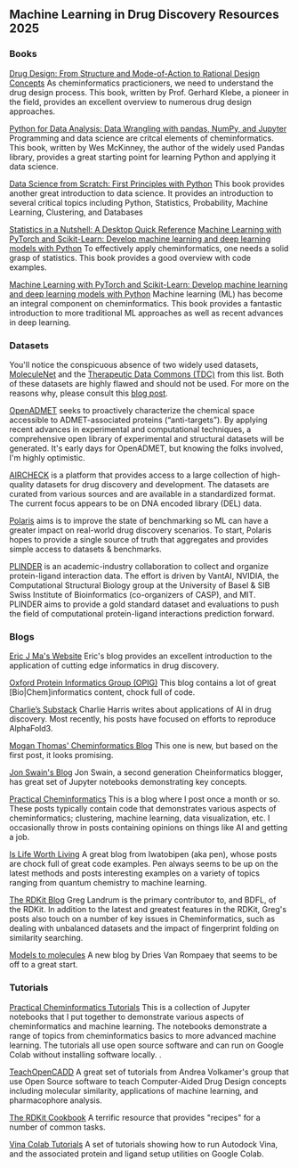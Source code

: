 ## Machine Learning in Drug Discovery Resources 2025

### Books

[Drug Design: From Structure and Mode-of-Action to Rational Design Concepts](https://www.amazon.com/Drug-Design-Structure-Mode-Action/dp/3662689979)
As cheminformatics practicioners, we need to understand the drug design process.  This book, written by Prof. Gerhard Klebe, a pioneer in the field, provides an excellent overview to numerous drug design approaches.

[Python for Data Analysis: Data Wrangling with pandas, NumPy, and Jupyter](https://www.amazon.com/Python-Data-Analysis-Wrangling-Jupyter/dp/109810403X)
Programming and data science are critcal elements of cheminformatics.  This book, written by Wes McKinney, the author of the widely used Pandas library, provides a great starting point for learning Python and applying it data science.

[Data Science from Scratch: First Principles with Python](https://www.amazon.com/Data-Science-Scratch-Principles-Python/dp/1492041130/) This book provides another great introduction to data science. It provides an introduction to several critical topics including Python, Statistics, Probability, Machine Learning, Clustering, and Databases

[Statistics in a Nutshell: A Desktop Quick Reference](https://www.amazon.com/Statistics-Nutshell-Desktop-Quick-Reference/dp/1449316824/)
[Machine Learning with PyTorch and Scikit-Learn: Develop machine learning and deep learning models with Python](https://www.amazon.com/Machine-Learning-PyTorch-Scikit-Learn-learning/dp/1801819319/)
To effectively apply cheminformatics, one needs a solid grasp of statistics.  This book provides a good overview with code examples.

[Machine Learning with PyTorch and Scikit-Learn: Develop machine learning and deep learning models with Python](https://www.amazon.com/Machine-Learning-PyTorch-Scikit-Learn-learning/dp/1801819319/)
Machine learning (ML) has become an integral component on cheminformatics.  This book provides a fantastic introduction to more traditional ML approaches as well as recent advances in deep learning.


### Datasets

You'll notice the conspicuous absence of two widely used datasets, [MoleculeNet](https://moleculenet.org/) and the [Therapeutic Data Commons (TDC)](https://tdcommons.ai/) from this list.  Both of these datasets are highly flawed and should not be used.  For more on the reasons why, please
consult this [blog post](https://practicalcheminformatics.blogspot.com/2023/08/we-need-better-benchmarks-for-machine.html). 

[OpenADMET](https://openadmet.org) seeks to proactively characterize the chemical space accessible to
ADMET-associated proteins (“anti-targets”). By applying recent advances in experimental and computational techniques, a
comprehensive open library of experimental and structural datasets will be generated. It's early days for OpenADMET, but
knowing the folks involved, I'm highly optimistic. 

[AIRCHECK](https://aircheck.ai) is a platform that provides access to a large collection of high-quality datasets for drug discovery and
development. The datasets are curated from various sources and are available in a standardized format. The current
focus appears to be on DNA encoded library (DEL) data.

[Polaris](https://polarishub.io) aims is to improve the state of benchmarking so ML can have a greater impact on real-world drug discovery
scenarios. To start, Polaris hopes to provide a single source of truth that aggregates and provides simple access to
datasets & benchmarks.

[PLINDER](https://plinder.sh) is an academic-industry collaboration to collect and organize protein-ligand interaction data. The effort is
driven by VantAI, NVIDIA, the Computational Structural Biology group at the University of Basel & SIB Swiss Institute
of Bioinformatics (co-organizers of CASP), and MIT. PLINDER aims to provide a gold standard dataset and evaluations
to push the field of computational protein-ligand interactions prediction forward.

### Blogs

[Eric J Ma's Website](https://ericmjl.github.io/)
Eric's blog provides an excellent introduction to the application of cutting edge informatics in drug discovery.

[Oxford Protein Informatics Group (OPIG)](https://www.blopig.com/blog)
This blog contains a lot of great [Bio|Chem]informatics content, chock full of code. 

[Charlie’s Substack](https://harrisbio.substack.com/)
Charlie Harris writes about applications of AI in drug discovery. Most recently, his posts have focused on efforts
to reproduce AlphaFold3.

[Mogan Thomas' Cheminformatics Blog](https://cheminformantics.blogspot.com/)
This one is new, but based on the first post, it looks promising. 

[Jon Swain's Blog](https://jonswain.github.io/)
Jon Swain, a second generation Cheinformatics blogger, has great set of Jupyter notebooks demonstrating key concepts. 

[Practical Cheminformatics](https://practicalcheminformatics.blogspot.com/)
This is a blog where I post once a month or so. These posts typically contain code that demonstrates various aspects
of cheminformatics; clustering, machine learning, data visualization, etc. I occasionally throw in posts containing
opinions on things like AI and getting a job.

[Is Life Worth Living](https://iwatobipen.wordpress.com/)
A great blog from Iwatobipen (aka pen), whose posts are
chock full of great code examples. Pen always seems to be up on the latest methods and posts interesting examples on a
variety of topics ranging from quantum chemistry to machine learning.

[The RDKit Blog](http://rdkit.blogspot.com/)
Greg Landrum is the primary contributor to, and BDFL, of the RDKit. In
addition to the latest and greatest features in the RDKit, Greg's posts also touch on a number of key issues in
Cheminformatics, such as dealing with unbalanced datasets and the impact of fingerprint folding on similarity searching.

[Models to molecules](https://driesvr.github.io/)
A new blog by Dries Van Rompaey that seems to be off to a great start. 

### Tutorials

[Practical Cheminformatics Tutorials](https://github.com/PatWalters/practical_cheminformatics_tutorials)
This is a collection of Jupyter notebooks that I put together to demonstrate various aspects of cheminformatics and
machine learning. The notebooks demonstrate a range of topics from cheminformatics basics to more advanced
machine learning. The tutorials all use open source software and can run on Google Colab without installing software
locally. .

[TeachOpenCADD](https://github.com/volkamerlab/TeachOpenCADD)
A great set of tutorials from Andrea Volkamer's group that use Open Source software to teach Computer-Aided Drug Design concepts including molecular similarity, applications of machine learning, and pharmacophore analysis.

[The RDKit Cookbook](https://www.rdkit.org/docs/Cookbook.html)
A terrific resource that provides "recipes" for a number of common tasks.

[Vina Colab Tutorials](https://autodock-vina.readthedocs.io/en/latest/colab_examples.html)
A set of tutorials showing how to run Autodock Vina, and the associated protein and ligand setup utilities on Google Colab.

